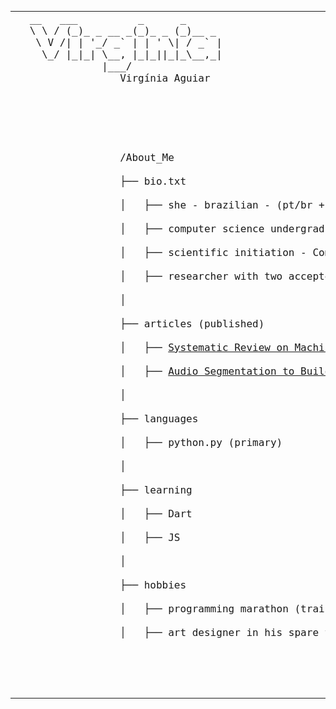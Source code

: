 <table>
    <tr>
        <td style="width: 50%;">
            <img src="frieren image" alt="" style="width: 100%; border: none;"/>
        </td>
        <td style="width: 50%; vertical-align: top;">
            <pre style="font-family: monospace; font-size: 16px; margin: 0; padding: 0;">
 __   ___          _      _    
 \ \ / (_)_ _ __ _(_)_ _ (_)__ _
  \ V /| | '_/ _` | | ' \| / _` |
   \_/ |_|_| \__, |_|_||_|_\__,_|
             |___/    
                Virgínia Aguiar
            </p>
            <p style="font-family: monospace; font-size: 16px;">
                /About_Me<br>
                ├── bio.txt<br>
                │   ├── she - brazilian - (pt/br + english) <br>
                │   ├── computer science undergraduate <br>
                │   ├── scientific initiation - Computational Bioacoustics Research Unit (CO.BRA) <br>
                │   ├── researcher with two accepted articles <br>
                │<br>
                ├── articles (published) <br>
                │   ├── <a href="https://sol.sbc.org.br/index.php/eri-mt/article/view/28074/27884" target="_blank">Systematic Review on Machine Learning Applied to Bioacoustics using the PRISMA Method</a><br>
                │   ├── <a href="https://sol.sbc.org.br/index.php/wcama/article/view/29432/29237" target="_blank">Audio Segmentation to Build Bird Training Datasets</a><br>
                │<br>
                ├── languages<br>
                │   ├── python.py (primary) <br>
                │<br>
                ├── learning<br>
                │   ├── Dart<br>
                │   ├── JS<br>
                │<br>
                ├── hobbies<br>
                │   ├── programming marathon (training) <br>
                │   ├── art designer in his spare time <br>
            </p>
        </td>
    </tr>
</table>
